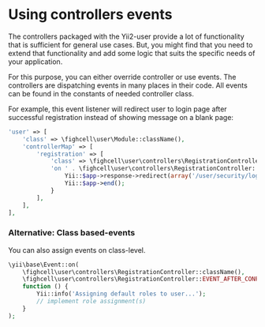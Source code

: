 # Using controllers events

The controllers packaged with the Yii2-user provide a lot of functionality that is sufficient for general use cases. But,
you might find that you need to extend that functionality and add some logic that suits the specific needs of your
application.

For this purpose, you can either override controller or use events. The controllers are dispatching events in many
places in their code. All events can be found in the constants of needed controller class.

For example, this event listener will redirect user to login page after successful registration instead of showing
message on a blank page:

```php
'user' => [
    'class' => \fighcell\user\Module::className(),
    'controllerMap' => [
        'registration' => [
            'class' => \fighcell\user\controllers\RegistrationController::className(),
            'on ' . \fighcell\user\controllers\RegistrationController::EVENT_AFTER_REGISTER => function ($e) {
                Yii::$app->response->redirect(array('/user/security/login'))->send();
                Yii::$app->end();
            }
        ],
    ],
],
```

### Alternative: Class based-events

You can also assign events on class-level.

```php
\yii\base\Event::on(
    \fighcell\user\controllers\RegistrationController::className(),
    \fighcell\user\controllers\RegistrationController::EVENT_AFTER_CONFIRM,
    function () {        
        Yii::info('Assigning default roles to user...');
        // implement role assignment(s)
    }
);
```
